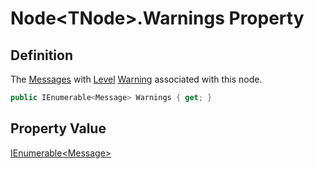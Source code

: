 # Node&lt;TNode&gt;.Warnings Property
## Definition

The [Messages](MrKWatkins.Ast.Message.md) with [Level](MrKWatkins.Ast.Message.Level.md) [Warning](MrKWatkins.Ast.MessageLevel.md#fields) associated with this node.

```c#
public IEnumerable<Message> Warnings { get; }
```

## Property Value

[IEnumerable&lt;Message&gt;](https://learn.microsoft.com/en-gb/dotnet/api/System.Collections.Generic.IEnumerable-1)
